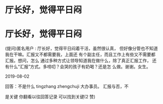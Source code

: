 # 厅长好，觉得平日闷

# 厅长好，觉得平日闷

(提问)匿名用户 : 厅长好，觉得平日闷着干活，虽然很认真， 但好像分管也不知道我在干嘛。汇报又不都需要我，上面还 有个副主任，而且工作上有些又不需要都汇报。想问，怎么 通过多种方式让领导知道我在做什么，除了真正汇报工作， 还有什么“汇报”方式。多唠叨？会哭的孩子有奶喝？还是怎 么做。谢谢。女生。

2019-08-02

回答：不是什么 tingzhang zhengchuji 大办事员。 汇报与否，不

是关键 你翻看以往回答记录 可以找到关键(2 赞)